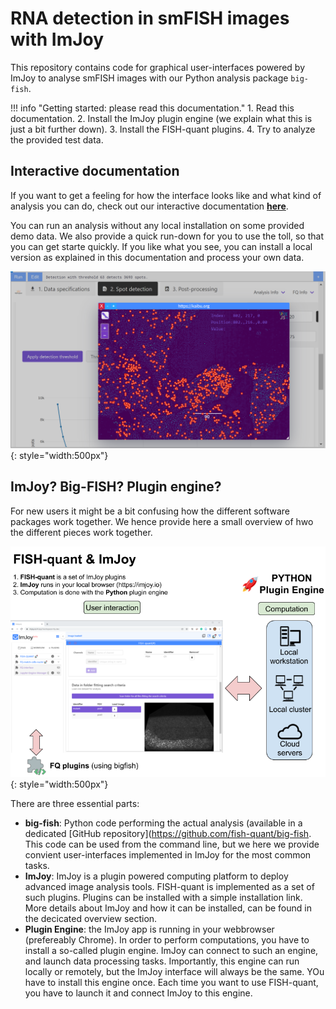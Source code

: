 # RNA detection in smFISH images with ImJoy

This repository contains code for graphical user-interfaces powered by ImJoy
to analyse smFISH images with our Python analysis package `big-fish`. 

!!! info "Getting started: please read this documentation."
    1. Read this documentation.
    2. Install the ImJoy plugin engine (we explain what this is just a bit further down).
    3. Install the FISH-quant plugins.
    4. Try to analyze the provided test data.

## Interactive documentation

If you want to get a feeling for how the interface looks like and what kind of analysis you can do, 
check out our interactive documentation [**here**](https://fish-quant.github.io/fq-interactive-docs/#/fq-imjoy).

You can run an analysis without any local installation on some provided demo data. We also provide a quick run-down
for you to use the toll, so that you can get starte quickly. If you like what you see, you can install a local version as explained in 
this documentation and process your own data. 

![fq-interactive.png](img/fq-interactive.png){: style="width:500px"}

## ImJoy? Big-FISH? Plugin engine?

For new users it might be a bit confusing how the different software packages work together. 
We hence provide here a small overview of hwo the different pieces work together. 

![q-imjoy-overview.png](img/fq-imjoy-overview.png){: style="width:500px"}

There are three  essential parts:

* **big-fish**: Python code performing the actual analysis (available in a dedicated [GitHub repository](https://github.com/fish-quant/big-fish. This code can be used from the command line, but we here we provide convient user-interfaces implemented in ImJoy for the most common tasks. 
* **ImJoy**: ImJoy is a plugin powered computing platform to deploy advanced image analysis tools. FISH-quant is implemented as a set of such plugins. Plugins can be installed with a simple installation link. More details about ImJoy and how it can be installed, can be found in the decicated overview section.
* **Plugin Engine**: the ImJoy app is running in your webbrowser (prefereably Chrome). In order to perform computations, you have to install a 
so-called plugin engine. ImJoy can connect to such an engine, and launch data processing tasks. Importantly, this engine can run locally or remotely, but the ImJoy interface will always be the same. YOu have to install this engine once. Each time you want to use FISH-quant, you have to launch it and connect ImJoy to this engine.



